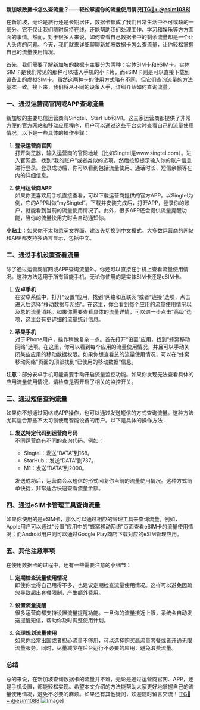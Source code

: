 **新加坡数据卡怎么查流量？——轻松掌握你的流量使用情况[[TG💪+ @esim1088](https://t.me/s/esim1088)]**

在新加坡，无论是旅行还是长期居住，数据卡都成了我们日常生活中不可或缺的一部分。它不仅让我们随时保持在线，还能帮助我们处理工作、学习和娱乐等方方面面的事情。然而，对于很多人来说，如何查看自己数据卡中的剩余流量却是一个让人头疼的问题。今天，我们就来详细聊聊新加坡数据卡怎么查流量，让你轻松掌握自己的流量使用情况。

首先，我们需要了解新加坡的数据卡主要分为两种：实体SIM卡和eSIM卡。实体SIM卡是我们常见的那种可以插入手机的小卡片，而eSIM卡则是可以直接下载到设备上的虚拟SIM卡。虽然这两种卡的使用方式略有不同，但它们查询流量的方法基本一致。接下来，我们将从不同的设备入手，详细介绍如何查询流量。

### **一、通过运营商官网或APP查询流量**

新加坡的主要电信运营商有Singtel、StarHub和M1。这三家运营商都提供了非常方便的官方网站和移动应用程序，用户可以通过这些平台实时查看自己的流量使用情况。以下是一些具体的操作步骤：

1. **登录运营商官网**  
   打开浏览器，输入运营商的官网地址（比如Singtel是www.singtel.com）。进入官网后，找到“我的账户”或者类似的选项，然后按照提示输入你的账户信息进行登录。登录成功后，你可以看到包括流量使用、通话时长、短信余额等在内的详细信息。

2. **使用运营商APP**  
   如果你更喜欢用手机直接查看，可以下载运营商提供的官方APP。以Singtel为例，它的APP叫做“mySingtel”。下载并安装完成后，打开APP，登录你的账户，就能看到当前的流量使用情况了。此外，很多APP还会提供流量提醒功能，当你的流量快用完时会自动通知你。

**小贴士**：如果你不太熟悉英文界面，建议先切换到中文模式。大多数运营商的网站和APP都支持多语言显示，包括中文。

### **二、通过手机设置查看流量**

除了通过运营商官网或APP查询流量外，你还可以直接在手机上查看流量使用情况。这种方法适用于所有智能手机，无论你使用的是实体SIM卡还是eSIM卡。

1. **安卓手机**  
   在安卓系统中，打开“设置”应用，找到“网络和互联网”或者“连接”选项，点击进入后选择“移动数据与网络”。在这里，你会看到每个应用的流量使用情况以及总的流量消耗。如果你需要查看具体的流量详情，可以进一步点击“高级”选项，这里会有更详细的流量统计信息。

2. **苹果手机**  
   对于iPhone用户，操作稍微复杂一点。首先打开“设置”应用，找到“蜂窝移动网络”选项。在这里，你可以看到每个应用的流量使用情况，并且可以手动关闭某些应用的移动数据权限。如果你想查看总的流量使用情况，可以在“蜂窝移动网络”页面的顶部找到“已使用的移动数据”信息。

**注意**：部分安卓手机可能需要手动开启流量监控功能。如果你发现无法查看具体的应用流量使用情况，请检查是否开启了相关的监控开关。

### **三、通过短信查询流量**

如果你不想通过网络或APP操作，也可以通过发送短信的方式查询流量。这种方法尤其适合那些不太习惯使用智能设备的用户。以下是具体的操作方法：

1. **发送特定代码到运营商号码**  
   不同运营商有不同的查询代码。例如：
   - Singtel：发送“DATA”到168。
   - StarHub：发送“DATA”到737。
   - M1：发送“DATA”到2000。

   发送成功后，运营商会以短信的形式回复你当前的流量使用情况。这种方式简单快捷，非常适合快速查看流量余额。

### **四、通过eSIM卡管理工具查询流量**

如果你使用的是eSIM卡，那么可以通过相应的管理工具来查询流量。例如，Apple用户可以通过“设置”应用中的“蜂窝移动网络”页面查看eSIM卡的流量使用情况；而Android用户则可以通过Google Play商店下载对应的eSIM管理应用。

### **五、其他注意事项**

在使用数据卡的过程中，还有一些需要注意的小细节：

1. **定期检查流量使用情况**  
   即使你觉得自己用得不多，也建议定期检查流量使用情况。这样可以避免因疏忽导致超出套餐限制，产生额外费用。

2. **设置流量提醒**  
   很多运营商都支持设置流量提醒功能。一旦你的流量接近上限，系统会自动发送提醒短信，帮助你及时调整使用计划。

3. **合理规划流量使用**  
   如果你经常出国或者担心流量不够用，可以选择购买高流量套餐或者开通无限流量服务。同时，尽量减少在后台运行不必要的应用，避免浪费流量。

### **总结**

总的来说，在新加坡查询数据卡的流量并不难，无论是通过运营商官网、APP，还是手机设置，都能轻松实现。希望本文介绍的方法能帮助大家更好地掌握自己的流量使用情况，避免不必要的麻烦。如果还有其他疑问，欢迎随时留言交流！[[TG💪+ @esim1088](https://t.me/s/esim1088) ![Image](https://i.postimg.cc/4NQfJmqS/Snipaste-2025-05-13-00-14-12.png)]